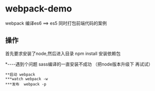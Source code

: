 # webpack-demo
webpack 编译es6 ==> es5 同时打包前端代码的案例

## 操作
首先要求安装了node,然后进入目录 npm install 安装依赖包

*----遇到个问题  sass编译的一直安装不成功 （把node版本升级下 再试试）
```
**启动 webpack
***watch webpack -w
***发布  webpack -p
